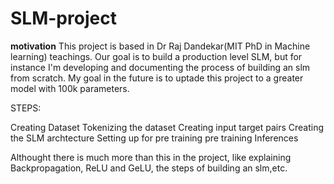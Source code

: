 # SLM-project

**motivation** 
This project is based in Dr Raj Dandekar(MIT PhD in Machine learning) teachings. Our goal is to build a production level SLM, but for instance I'm developing and documenting the process of building an slm from scratch. My goal in the future is to uptade this project to a greater model with 100k parameters.

STEPS:

Creating Dataset
Tokenizing the dataset
Creating input target pairs
Creating the SLM archtecture
Setting up for pre training
pre training
Inferences

Althought there is much more than this in the project, like explaining Backpropagation, ReLU and GeLU, the steps of building an slm,etc.
